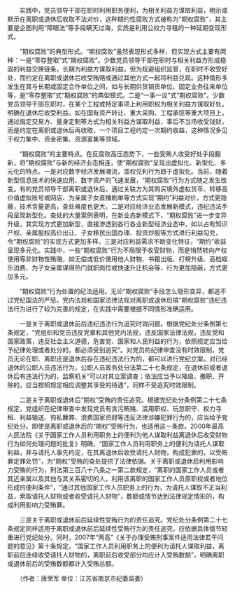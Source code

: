 　　实践中，党员领导干部在职时利用职务便利，为相关利益方谋取利益，明示或默示在离职或退休后收取不法对价，这种期约性腐败方式被称为“期权腐败”，其主要是企图利用“障眼法”等手段瞒天过海，实质是利用公权力寻租的一种延期变现形式。

　　“期权腐败”的典型形式。“期权腐败”虽然表现形式多样，但实现方式主要有两种：一是“零存整取”式“期权腐败”。少数党员领导干部在职时与相关利益方形成稳固的利益交换链条，长期为利益方谋取利益，但为规避组织监管，在职时不收受好处，而约定在离职或退休后收受贿赂或通过其他方式一起将利益兑现。这种情形多发生在其与长期或固定合作单位之间，如与长期供货销货单位、固定业务往来单位等，是“零存整取”式“期权腐败”的典型模式。二是“一事一议”式“期权腐败”。少数党员领导干部在职时，在某个工程或特定事项上利用职权为相关利益方谋取好处，明确在退休后收受利益。如在国有资产转让、重大采购、工程承揽等重大项目上，通过指定交易方、量身定制等方式为相关利益方谋取利益，事后不当场收受钱财，而是约定在离职或退休后再收取，一个项目工程约定一次期约收益，这种情况多见于权力集中、资金密集、资源富集等领域。

　　“期权腐败”的主要特点。在反腐败高压态势下，一些受贿人收受好处手段翻新，将“期权腐败”与新的经济业态相连，使“期权腐败”呈现出虚拟化、新型化、多元化的特点。一是对应数字经济发展潮流，滥权兑利行为趋于虚拟化。当前，随着新型信息技术的快速应用、数字资产的飞速发展，“期权腐败”行为方式随之发生改变。有的党员领导干部离职或退休后，通过关联方为其购买境外虚拟货币、转移高价值虚拟账号或网店、为亲属子女直播刷单等方式实现“期约”利益对价，方式更隐蔽，技术含量更高，查处难度也更大。二是对应经济业态发展新模式，违纪违法手段呈现新型化。查处的大量案例表明，在新业态新模式下，“期权腐败”进一步变异升级，其实现方式更加新型，直接渗透到各行各业新型经济业态中，如以占有知识产权、亲属股权高价出让、子女移民出国办理、投资炒股等方式进行利益勾兑，令“期权腐败”的实现方式更加多样。三是对应利益需求不断变化特征，“期约”收益呈现多元化。实践中，一些“期权腐败”行为不局限于收受财物，而是悄然转向产权使用等非财物性贿赂，如无偿或低价使用他人财物、书籍出版、打榜升级、高档娱乐消费、为子女亲属谋得热门就职岗位或快速升迁机会等，行为更加隐蔽，方式更加多元。

　　“期权腐败”行为处置的纪法适用。无论“期权腐败”手段怎么隐形变异，都逃不过党纪国法的严惩。党内法规和国家法律法规对离职或退休后搞“期权腐败”违纪违法行为进行了较为完善的规定，在实践中需要根据不同情形准确适用。

　　一是关于离职或退休前后违纪违法行为追究时效问题。根据党纪处分条例第七条规定，“党组织和党员违反党章和其他党内法规，违反国家法律法规，违反党和国家政策，违反社会主义道德，危害党、国家和人民利益的行为，依照规定应当给予纪律处理或者处分的，都必须受到追究”。对党员的纪律审查没有时效限制，党员无论在职、离职还是退休后存在违纪违法行为的，都可以进行党纪立案。对已经退休的公职人员违法行为，公职人员政务处分法第二十七条规定，在退休前或者退休后有违法行为的，监察机关“可以对其立案调查；依法应当予以降级、撤职、开除的，应当按照规定相应调整其享受的待遇”，同样不受追究时效限制。

　　二是关于离职或退休后“期权”受贿的责任追究。根据党纪处分条例第二十七条规定，党组织在纪律审查中发现党员有贪污贿赂、滥用职权、玩忽职守、权力寻租、利益输送、徇私舞弊、浪费国家资财等违反法律涉嫌犯罪行为的，应当给予党纪处分。即使是离职或退休后的“期权”受贿行为，也适用这一条款。2000年最高人民法院《关于国家工作人员利用职务上的便利为他人谋取利益离退休后收受财物行为如何处理问题的批复》明确，“国家工作人员利用职务上的便利为请托人谋取利益，并与请托人事先约定，在其离退休后收受请托人财物，构成犯罪的，以受贿罪定罪处罚”，为“期权”受贿的查处提供了法律依据。关于离职或退休后利用影响力受贿的行为，刑法第三百八十八条之一第二款规定，“离职的国家工作人员或者其近亲属以及其他与其关系密切的人，利用该离职的国家工作人员原职权或者地位形成的便利条件”，“通过其他国家工作人员职务上的行为，为请托人谋取不正当利益，索取请托人财物或者收受请托人财物”，数额或情节达到法律规定情形的，构成利用影响力受贿罪。

　　三是关于离职或退休前后延续性受贿行为的责任追究。党纪处分条例第二十七条规定同样适用于离职或退休前后延续性受贿行为的责任追究，应依据具体情节轻重进行党纪处分。同时，2007年“两高”《关于办理受贿刑事案件适用法律若干问题的意见》第十条规定，“国家工作人员利用职务上的便利为请托人谋取利益，离职前后连续收受请托人财物的，离职前后收受部分均应计入受贿数额”，明确离职或退休前后的受贿数额都计入受贿总额。

　　（作者：唐荣军 单位：江苏省南京市纪委监委）